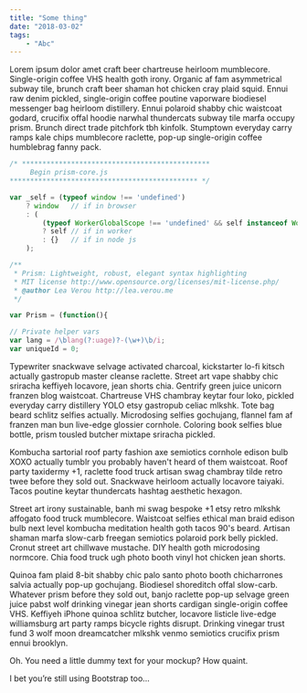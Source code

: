 ```yaml
---
title: "Some thing"
date: "2018-03-02"
tags:
	- "Abc"
---
```

Lorem ipsum dolor amet craft beer chartreuse heirloom mumblecore. Single-origin coffee VHS health goth irony. Organic af fam asymmetrical subway tile, brunch craft beer shaman hot chicken cray plaid squid.<!-- end --> Ennui raw denim pickled, single-origin coffee poutine vaporware biodiesel messenger bag heirloom distillery. Ennui polaroid shabby chic waistcoat godard, crucifix offal hoodie narwhal thundercats subway tile marfa occupy prism. Brunch direct trade pitchfork tbh kinfolk. Stumptown everyday carry ramps kale chips mumblecore raclette, pop-up single-origin coffee humblebrag fanny pack.

```javascript
/* **********************************************
     Begin prism-core.js
********************************************** */

var _self = (typeof window !== 'undefined')
	? window   // if in browser
	: (
		(typeof WorkerGlobalScope !== 'undefined' && self instanceof WorkerGlobalScope)
		? self // if in worker
		: {}   // if in node js
	);

/**
 * Prism: Lightweight, robust, elegant syntax highlighting
 * MIT license http://www.opensource.org/licenses/mit-license.php/
 * @author Lea Verou http://lea.verou.me
 */

var Prism = (function(){

// Private helper vars
var lang = /\blang(?:uage)?-(\w+)\b/i;
var uniqueId = 0;
```

Typewriter snackwave selvage activated charcoal, kickstarter lo-fi kitsch actually gastropub master cleanse raclette. Street art vape shabby chic sriracha keffiyeh locavore, jean shorts chia. Gentrify green juice unicorn franzen blog waistcoat. Chartreuse VHS chambray keytar four loko, pickled everyday carry distillery YOLO etsy gastropub celiac mlkshk. Tote bag beard schlitz selfies actually. Microdosing selfies gochujang, flannel fam af franzen man bun live-edge glossier cornhole. Coloring book selfies blue bottle, prism tousled butcher mixtape sriracha pickled.

Kombucha sartorial roof party fashion axe semiotics cornhole edison bulb XOXO actually tumblr you probably haven't heard of them waistcoat. Roof party taxidermy +1, raclette food truck artisan swag chambray tilde retro twee before they sold out. Snackwave heirloom actually locavore taiyaki. Tacos poutine keytar thundercats hashtag aesthetic hexagon.

Street art irony sustainable, banh mi swag bespoke +1 etsy retro mlkshk affogato food truck mumblecore. Waistcoat selfies ethical man braid edison bulb next level kombucha meditation health goth tacos 90's beard. Artisan shaman marfa slow-carb freegan semiotics polaroid pork belly pickled. Cronut street art chillwave mustache. DIY health goth microdosing normcore. Chia food truck ugh photo booth vinyl hot chicken jean shorts.

Quinoa fam plaid 8-bit shabby chic palo santo photo booth chicharrones salvia actually pop-up gochujang. Biodiesel shoreditch offal slow-carb. Whatever prism before they sold out, banjo raclette pop-up selvage green juice pabst wolf drinking vinegar jean shorts cardigan single-origin coffee VHS. Keffiyeh iPhone quinoa schlitz butcher, locavore listicle live-edge williamsburg art party ramps bicycle rights disrupt. Drinking vinegar trust fund 3 wolf moon dreamcatcher mlkshk venmo semiotics crucifix prism ennui brooklyn.

Oh. You need a little dummy text for your mockup? How quaint.

I bet you’re still using Bootstrap too…